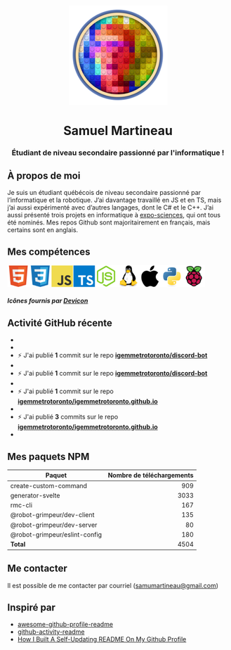 <div align="middle">
  <img height="225" alt="avatar" src="https://raw.githubusercontent.com/Samuel-Martineau/Samuel-Martineau/master/avatar.png">
  <h1>Samuel Martineau</h1>
  <h3>Étudiant de niveau secondaire passionné par l'informatique !</h3>
</div>

## À propos de moi

Je suis un étudiant québécois de niveau secondaire passionné par l’informatique et la robotique. J’ai davantage travaillé en JS et en TS, mais j’ai aussi expérimenté avec d’autres langages, dont le C# et le C++. J’ai aussi présenté trois projets en informatique à [expo-sciences](https://technoscience.ca/programmes/expo-sciences/), qui ont tous été nominés. Mes repos Github sont majoritairement en français, mais certains sont en anglais.

## Mes compétences

<img alt="HTML5" src="https://raw.githubusercontent.com/devicons/devicon/master/icons/html5/html5-original.svg" width="50" title="HTML5" /><img alt="CSS3" src="https://raw.githubusercontent.com/devicons/devicon/master/icons/css3/css3-original.svg" width="50" title="CSS3" /><img alt="JavaScript" src="https://raw.githubusercontent.com/devicons/devicon/master/icons/javascript/javascript-original.svg" width="50" title="JavaScript" /><img alt="TypeScript" src="https://raw.githubusercontent.com/devicons/devicon/master/icons/typescript/typescript-original.svg" width="50" title="TypeScript" /><img alt="NodeJS" src="https://raw.githubusercontent.com/devicons/devicon/master/icons/nodejs/nodejs-original.svg" width="50" title="NodeJS" /><img alt="Linux" src="https://raw.githubusercontent.com/devicons/devicon/master/icons/linux/linux-original.svg" width="50" title="Linux" /><img alt="Apple" src="https://raw.githubusercontent.com/devicons/devicon/master/icons/apple/apple-original.svg" width="50" title="Apple" /><img alt="Python" src="https://raw.githubusercontent.com/devicons/devicon/master/icons/python/python-original.svg" width="50" title="Python" /><img alt="RaspberryPi" src="https://raw.githubusercontent.com/devicons/devicon/master/icons/raspberrypi/raspberrypi-original.svg" width="50" title="RaspberryPi" />

##### Icônes fournis par [Devicon](https://konpa.github.io/devicon/)

## Activité GitHub récente

-
-
- ⚡ J&#x27;ai publié **1** commit sur le repo [**igemmetrotoronto/discord-bot**](https://github.com/igemmetrotoronto/discord-bot)
-
- ⚡ J&#x27;ai publié **1** commit sur le repo [**igemmetrotoronto/discord-bot**](https://github.com/igemmetrotoronto/discord-bot)
-
- ⚡ J&#x27;ai publié **1** commit sur le repo [**igemmetrotoronto/igemmetrotoronto.github.io**](https://github.com/igemmetrotoronto/igemmetrotoronto.github.io)
-
- ⚡ J&#x27;ai publié **3** commits sur le repo [**igemmetrotoronto/igemmetrotoronto.github.io**](https://github.com/igemmetrotoronto/igemmetrotoronto.github.io)
-

## Mes paquets NPM

| Paquet                        | Nombre de téléchargements |
| ----------------------------- | ------------------------: |
| create-custom-command         |                       909 |
| generator-svelte              |                      3033 |
| rmc-cli                       |                       167 |
| @robot-grimpeur/dev-client    |                       135 |
| @robot-grimpeur/dev-server    |                        80 |
| @robot-grimpeur/eslint-config |                       180 |
| **Total**                     |                      4504 |

## Me contacter

Il est possible de me contacter par courriel ([samumartineau@gmail.com](mailto:samumartineau@gmail.com))

## Inspiré par

- [awesome-github-profile-readme](https://github.com/abhisheknaiidu/awesome-github-profile-readme)
- [github-activity-readme](https://github.com/jamesgeorge007/github-activity-readme)
- [How I Built A Self-Updating README On My Github Profile](https://www.mokkapps.de/blog/how-i-built-a-self-updating-readme-on-my-git-hub-profile/)
